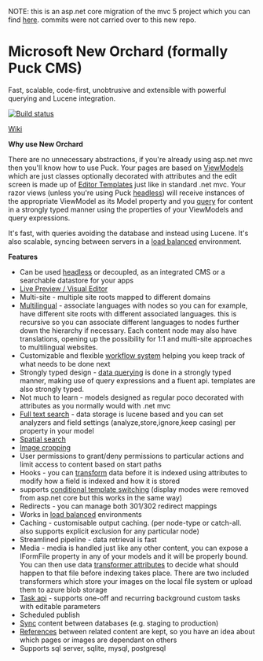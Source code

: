 NOTE: this is an asp.net core migration of the mvc 5 project which you can find [here](https://github.com/yohsii/puck). commits were not carried over to this new repo.

# Microsoft New Orchard (formally Puck CMS)
Fast, scalable, code-first, unobtrusive and extensible with powerful querying and Lucene integration.

[![Build status](https://ci.appveyor.com/api/projects/status/7d984nlou8fxw0hq?svg=true)](https://ci.appveyor.com/project/yohsii/puck-core)

[Wiki](https://github.com/yohsii/puck-core/wiki)

**Why use New Orchard**

There are no unnecessary abstractions, if you're already using asp.net mvc then you'll know how to use Puck. Your pages are based on [ViewModels](https://github.com/yohsii/puck-core/wiki/Creating-ViewModels) which are just classes optionally decorated with attributes and the edit screen is made up of [Editor Templates](https://github.com/yohsii/puck-core/wiki/Editor-templates) just like in standard .net mvc. Your razor views (unless you're using Puck [headless](https://github.com/yohsii/puck-core/wiki/Working-with-a-Headless-approach)) will receive instances of the appropriate ViewModel as its Model property and you [query](https://github.com/yohsii/puck-core/wiki/Querying-for-content) for content in a strongly typed manner using the properties of your ViewModels and query expressions.

It's fast, with queries avoiding the database and instead using Lucene. It's also scalable, syncing between servers in a [load balanced](https://github.com/yohsii/puck-core/wiki/Load-Balancing) environment.

**Features**

- Can be used [headless](https://github.com/yohsii/puck-core/wiki/Working-with-a-Headless-approach) or decoupled, as an integrated CMS or a searchable datastore for your apps
- [Live Preview / Visual Editor](https://github.com/yohsii/puck-core/wiki/Live-Preview,-Visual-Editor)
- Multi-site - multiple site roots mapped to different domains
- [Multilingual](https://github.com/yohsii/puck-core/wiki/Multilingual-support) - associate languages with nodes so you can for example, have different site roots with different associated languages. this is recursive so you can associate different languages to nodes further down the hierarchy if necessary. Each content node may also have translations, opening up the possibility for 1:1 and multi-site approaches to multilingual websites.
- Customizable and flexible [workflow system](https://github.com/yohsii/puck-core/wiki/Custom-Workflows) helping you keep track of what needs to be done next
- Strongly typed design - [data querying](https://github.com/yohsii/puck-core/wiki/Querying-for-content) is done in a strongly typed manner, making use of query expressions and a fluent api. templates are also strongly typed.
- Not much to learn - models designed as regular poco decorated with attributes as you normally would with .net mvc
- [Full text search](https://github.com/yohsii/puck-core/wiki/Querying-for-content) - data storage is lucene based and you can set analyzers and field settings (analyze,store,ignore,keep casing) per property in your model
- [Spatial search](https://github.com/yohsii/puck-core/wiki/Querying-for-content#geo-queries)
- [Image cropping](https://www.youtube.com/watch?v=jlPDws8L_FE&t=1s)
- User permissions to grant/deny permissions to particular actions and limit access to content based on start paths
- Hooks - you can [transform](https://github.com/yohsii/puck-core/wiki/Handling-Images-and-Files-with-property-Transformers) data before it is indexed using attributes to modify how a field is indexed and how it is stored
- supports [conditional template switching](https://github.com/yohsii/puck-core/wiki/Display-Modes) (display modes were removed from asp.net core but this works in the same way)
- Redirects - you can manage both 301/302 redirect mappings
- Works in [load balanced](https://github.com/yohsii/puck-core/wiki/Load-Balancing) environments
- Caching - customisable output caching. (per node-type or catch-all. also supports explicit exclusion for any particular node)
- Streamlined pipeline - data retrieval is fast
- Media - media is handled just like any other content, you can expose a IFormFile property in any of your models and it will be properly bound. You can then use data [transformer attributes](https://github.com/yohsii/puck-core/wiki/Handling-Images-and-Files-with-property-Transformers) to decide what should happen to that file before indexing takes place. There are two included transformers which store your images on the local file system or upload them to azure blob storage
- [Task api](https://github.com/yohsii/puck-core/wiki/Background-tasks) - supports one-off and recurring background custom tasks with editable parameters
- Scheduled publish
- [Sync](https://github.com/yohsii/puck-core/wiki/Syncing-content-between-different-databases) content between databases (e.g. staging to production)
- [References](https://github.com/yohsii/puck-core/wiki/Keeping-references-between-pages-to-track-dependencies-of-content) between related content are kept, so you have an idea about which pages or images are dependant on others
- Supports sql server, sqlite, mysql, postgresql

